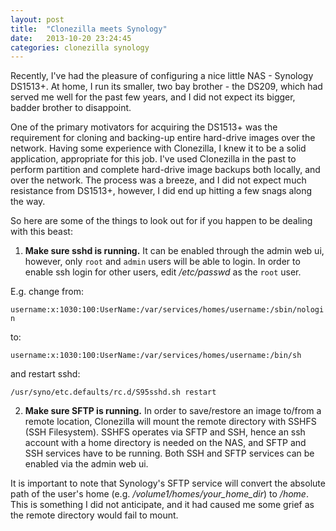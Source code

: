 ```yaml
--- 
layout: post 
title:  "Clonezilla meets Synology" 
date:   2013-10-20 23:24:45
categories: clonezilla synology 
---
```


Recently, I've had the pleasure of configuring a nice little NAS - Synology
DS1513+. At home, I run its smaller, two bay brother - the DS209, which had
served me well for the past few years, and I did not expect its bigger, badder
brother to disappoint. 

One of the primary motivators for acquiring the DS1513+ was the requirement for
cloning and backing-up entire hard-drive images over the network. Having some
experience with Clonezilla, I knew it to be a solid application, appropriate for
this job. I've used Clonezilla in the past to perform partition and complete
hard-drive image backups both locally, and over the network. The process was a
breeze, and I did not expect much resistance from DS1513+, however, I did end up
hitting a few snags along the way.

So here are some of the things to look out for if you happen to be dealing with
this beast:

1. **Make sure sshd is running.** 
It can be enabled through the admin web ui,
however, only `root` and `admin` users will be able to login. In order to enable
ssh login for other users, edit */etc/passwd* as the `root` user.

 E.g. change from: 

 `username:x:1030:100:UserName:/var/services/homes/username:/sbin/nologin` 

 to: 

 `username:x:1030:100:UserName:/var/services/homes/username:/bin/sh`

 and restart sshd:

 `/usr/syno/etc.defaults/rc.d/S95sshd.sh restart`


2. **Make sure SFTP is running.**
In order to save/restore an image to/from a remote location, Clonezilla will
mount the remote directory with SSHFS (SSH Filesystem). SSHFS operates via SFTP
and SSH, hence an ssh account with a home directory is needed on the NAS, and SFTP 
and SSH services have to be running. Both SSH and SFTP services can be enabled via the 
admin web ui. 

 It is important to note that Synology's SFTP service will convert the absolute path of
 the user's home (e.g. */volume1/homes/your_home_dir*) to */home*. This is
 something I did not anticipate, and it had caused me some grief as the remote
 directory would fail to mount.


